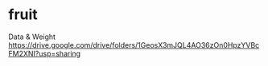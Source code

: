 # fruit

Data & Weight
https://drive.google.com/drive/folders/1GeosX3mJQL4AO36zOn0HpzYVBcFM2XNI?usp=sharing
